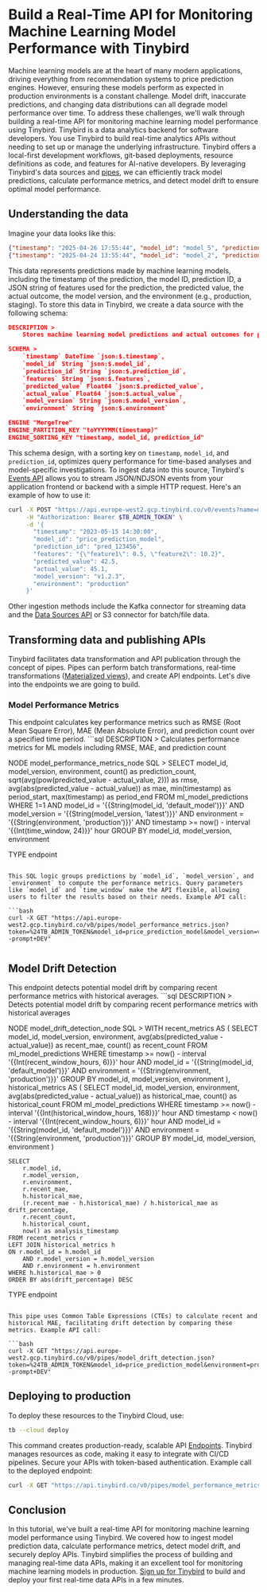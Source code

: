 # Build a Real-Time API for Monitoring Machine Learning Model Performance with Tinybird

Machine learning models are at the heart of many modern applications, driving everything from recommendation systems to price prediction engines. However, ensuring these models perform as expected in production environments is a constant challenge. Model drift, inaccurate predictions, and changing data distributions can all degrade model performance over time. To address these challenges, we'll walk through building a real-time API for monitoring machine learning model performance using Tinybird. Tinybird is a data analytics backend for software developers. You use Tinybird to build real-time analytics APIs without needing to set up or manage the underlying infrastructure. Tinybird offers a local-first development workflows, git-based deployments, resource definitions as code, and features for AI-native developers. By leveraging Tinybird's data sources and [pipes](https://www.tinybird.co/docs/forward/work-with-data/pipes?utm_source=DEV&utm_campaign=tb+create+--prompt+DEV), we can efficiently track model predictions, calculate performance metrics, and detect model drift to ensure optimal model performance. 

## Understanding the data

Imagine your data looks like this:

```json
{"timestamp": "2025-04-26 17:55:44", "model_id": "model_5", "prediction_id": "pred_2704", "features": "{\"feature1\":10,\"feature2\":41,\"feature3\":21}", "predicted_value": 17456627040, "actual_value": 17456627040, "model_version": "v5.4", "environment": "production"}
{"timestamp": "2025-04-24 13:55:44", "model_id": "model_2", "prediction_id": "pred_1316", "features": "{\"feature1\":72,\"feature2\":34,\"feature3\":5}", "predicted_value": 32959113160, "actual_value": 32959113160, "model_version": "v2.6", "environment": "staging"}
```

This data represents predictions made by machine learning models, including the timestamp of the prediction, the model ID, prediction ID, a JSON string of features used for the prediction, the predicted value, the actual outcome, the model version, and the environment (e.g., production, staging). To store this data in Tinybird, we create a data source with the following schema:

```json
DESCRIPTION >
    Stores machine learning model predictions and actual outcomes for performance monitoring

SCHEMA >
    `timestamp` DateTime `json:$.timestamp`,
    `model_id` String `json:$.model_id`,
    `prediction_id` String `json:$.prediction_id`,
    `features` String `json:$.features`,
    `predicted_value` Float64 `json:$.predicted_value`,
    `actual_value` Float64 `json:$.actual_value`,
    `model_version` String `json:$.model_version`,
    `environment` String `json:$.environment`

ENGINE "MergeTree"
ENGINE_PARTITION_KEY "toYYYYMM(timestamp)"
ENGINE_SORTING_KEY "timestamp, model_id, prediction_id"
```

This schema design, with a sorting key on `timestamp`, `model_id`, and `prediction_id`, optimizes query performance for time-based analyses and model-specific investigations. To ingest data into this source, Tinybird's [Events API](https://www.tinybird.co/docs/forward/get-data-in/events-api?utm_source=DEV&utm_campaign=tb+create+--prompt+DEV) allows you to stream JSON/NDJSON events from your application frontend or backend with a simple HTTP request. Here's an example of how to use it:

```bash
curl -X POST "https://api.europe-west2.gcp.tinybird.co/v0/events?name=ml_model_predictions&utm_source=DEV&utm_campaign=tb+create+--prompt+DEV" \
     -H "Authorization: Bearer $TB_ADMIN_TOKEN" \
     -d '{
       "timestamp": "2023-05-15 14:30:00",
       "model_id": "price_prediction_model",
       "prediction_id": "pred_123456",
       "features": "{\"feature1\": 0.5, \"feature2\": 10.2}",
       "predicted_value": 42.5,
       "actual_value": 45.1,
       "model_version": "v1.2.3",
       "environment": "production"
     }'
```

Other ingestion methods include the Kafka connector for streaming data and the [Data Sources API](https://www.tinybird.co/docs/api-reference/datasource-api?utm_source=DEV&utm_campaign=tb+create+--prompt+DEV) or S3 connector for batch/file data. 

## Transforming data and publishing APIs

Tinybird facilitates data transformation and API publication through the concept of pipes. Pipes can perform batch transformations, real-time transformations ([Materialized views](https://www.tinybird.co/docs/forward/work-with-data/optimize/materialized-views?utm_source=DEV&utm_campaign=tb+create+--prompt+DEV)), and create API endpoints. Let's dive into the endpoints we are going to build. 

### Model Performance Metrics

This endpoint calculates key performance metrics such as RMSE (Root Mean Square Error), MAE (Mean Absolute Error), and prediction count over a specified time period. ```sql
DESCRIPTION >
    Calculates performance metrics for ML models including RMSE, MAE, and prediction count

NODE model_performance_metrics_node
SQL >
    SELECT 
        model_id,
        model_version,
        environment,
        count() as prediction_count,
        sqrt(avg(pow(predicted_value - actual_value, 2))) as rmse,
        avg(abs(predicted_value - actual_value)) as mae,
        min(timestamp) as period_start,
        max(timestamp) as period_end
    FROM ml_model_predictions
    WHERE 1=1
        AND model_id = '{{String(model_id, 'default_model')}}'
        AND model_version = '{{String(model_version, 'latest')}}'
        AND environment = '{{String(environment, 'production')}}'
        AND timestamp >= now() - interval '{{Int(time_window, 24)}}' hour
    GROUP BY model_id, model_version, environment

TYPE endpoint
```

This SQL logic groups predictions by `model_id`, `model_version`, and `environment` to compute the performance metrics. Query parameters like `model_id` and `time_window` make the API flexible, allowing users to filter the results based on their needs. Example API call:

```bash
curl -X GET "https://api.europe-west2.gcp.tinybird.co/v0/pipes/model_performance_metrics.json?token=%24TB_ADMIN_TOKEN&model_id=price_prediction_model&model_version=v1.2.3&environment=production&time_window=48&utm_source=DEV&utm_campaign=tb+create+--prompt+DEV"
```


#

## Model Drift Detection

This endpoint detects potential model drift by comparing recent performance metrics with historical averages. ```sql
DESCRIPTION >
    Detects potential model drift by comparing recent performance metrics with historical averages

NODE model_drift_detection_node
SQL >
    WITH 
    recent_metrics AS (
        SELECT 
            model_id,
            model_version,
            environment,
            avg(abs(predicted_value - actual_value)) as recent_mae,
            count() as recent_count
        FROM ml_model_predictions
        WHERE timestamp >= now() - interval '{{Int(recent_window_hours, 6)}}' hour
            AND model_id = '{{String(model_id, 'default_model')}}'
            AND environment = '{{String(environment, 'production')}}'
        GROUP BY model_id, model_version, environment
    ),
    historical_metrics AS (
        SELECT 
            model_id,
            model_version,
            environment,
            avg(abs(predicted_value - actual_value)) as historical_mae,
            count() as historical_count
        FROM ml_model_predictions
        WHERE timestamp >= now() - interval '{{Int(historical_window_hours, 168)}}' hour
            AND timestamp < now() - interval '{{Int(recent_window_hours, 6)}}' hour
            AND model_id = '{{String(model_id, 'default_model')}}'
            AND environment = '{{String(environment, 'production')}}'
        GROUP BY model_id, model_version, environment
    )
    
    SELECT 
        r.model_id,
        r.model_version,
        r.environment,
        r.recent_mae,
        h.historical_mae,
        (r.recent_mae - h.historical_mae) / h.historical_mae as drift_percentage,
        r.recent_count,
        h.historical_count,
        now() as analysis_timestamp
    FROM recent_metrics r
    LEFT JOIN historical_metrics h 
    ON r.model_id = h.model_id 
        AND r.model_version = h.model_version 
        AND r.environment = h.environment
    WHERE h.historical_mae > 0
    ORDER BY abs(drift_percentage) DESC

TYPE endpoint
```

This pipe uses Common Table Expressions (CTEs) to calculate recent and historical MAE, facilitating drift detection by comparing these metrics. Example API call:

```bash
curl -X GET "https://api.europe-west2.gcp.tinybird.co/v0/pipes/model_drift_detection.json?token=%24TB_ADMIN_TOKEN&model_id=price_prediction_model&environment=production&recent_window_hours=6&historical_window_hours=168&utm_source=DEV&utm_campaign=tb+create+--prompt+DEV"
```


## Deploying to production

To deploy these resources to the Tinybird Cloud, use:

```bash
tb --cloud deploy
```

This command creates production-ready, scalable API [Endpoints](https://www.tinybird.co/docs/forward/work-with-data/publish-data/endpoints?utm_source=DEV&utm_campaign=tb+create+--prompt+DEV). Tinybird manages resources as code, making it easy to integrate with CI/CD pipelines. Secure your APIs with token-based authentication. Example call to the deployed endpoint:

```bash
curl -X GET "https://api.tinybird.co/v0/pipes/model_performance_metrics.json?token=%3CYOUR_TOKEN&utm_source=DEV&utm_campaign=tb+create+--prompt+DEV>&model_id=price_prediction_model&model_version=v1.2.3&environment=production&time_window=48"
```


## Conclusion

In this tutorial, we've built a real-time API for monitoring machine learning model performance using Tinybird. We covered how to ingest model prediction data, calculate performance metrics, detect model drift, and securely deploy APIs. Tinybird simplifies the process of building and managing real-time data APIs, making it an excellent tool for monitoring machine learning models in production. [Sign up for Tinybird](https://cloud.tinybird.co/signup?utm_source=DEV&utm_campaign=tb+create+--prompt+DEV) to build and deploy your first real-time data APIs in a few minutes.